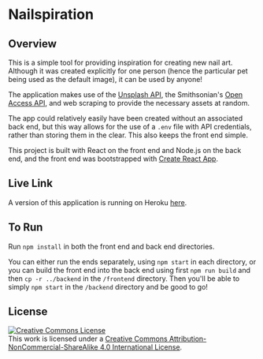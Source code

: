 # Nailspiration

## Overview

This is a simple tool for providing inspiration for creating new nail art. Although it was created explicitly for one person (hence the particular pet being used as the default image), it can be used by anyone!

The application makes use of the [Unsplash API](https://unsplash.com/developers), the Smithsonian's [Open Access API](https://www.si.edu/OpenAccess), and web scraping to provide the necessary assets at random.

The app could relatively easily have been created without an associated back end, but this way allows for the use of a `.env` file with API credentials, rather than storing them in the clear. This also keeps the front end simple.

This project is built with React on the front end and Node.js on the back end, and the front end was bootstrapped with [Create React App](https://github.com/facebook/create-react-app).

## Live Link

A version of this application is running on Heroku [here](http://www.ishmanail.xyz).

## To Run

Run `npm install` in both the front end and back end directories.

You can either run the ends separately, using `npm start` in each directory, or you can build the front end into the back end using first `npm run build` and then `cp -r ../backend` in the `/frontend` directory. Then you'll be able to simply `npm start` in the `/backend` directory and be good to go!

## License

<a rel="license" href="http://creativecommons.org/licenses/by-nc-sa/4.0/"><img alt="Creative Commons License" style="border-width:0" src="https://i.creativecommons.org/l/by-nc-sa/4.0/88x31.png" /></a><br />This work is licensed under a <a rel="license" href="http://creativecommons.org/licenses/by-nc-sa/4.0/">Creative Commons Attribution-NonCommercial-ShareAlike 4.0 International License</a>.
